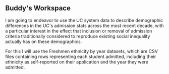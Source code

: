 ## Buddy's Workspace

I am going to endeavor to use the UC system data to describe demographic differences in the UC's admission stats across the most recent decade,
with a particular interest in the effect that inclusion or removal of admission criteria traditionally considered to reproduce existing social
inequality actually has on these demographics.

For this I will use the Freshmen ethnicity by year datasets, which are CSV files containing rows representing each student admitted, including
their ethnicity as self-reported on their application and the year they were admitted.